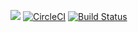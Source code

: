 [![](https://goreportcard.com/badge/github.com/miry/samples)](https://goreportcard.com/report/github.com/miry/samples)
[![CircleCI](https://circleci.com/gh/miry/samples/tree/master.svg?style=svg)](https://circleci.com/gh/miry/samples/tree/master)
[![Build Status](https://ci.jetthoughts.com/api/badges/miry/samples/status.svg)](https://ci.jetthoughts.com/miry/samples)

